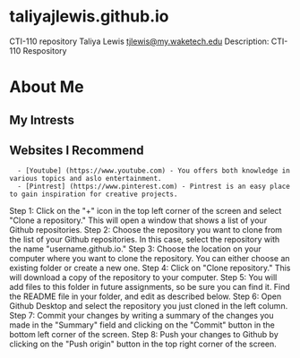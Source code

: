 # taliyajlewis.github.io
CTI-110 repository 
Taliya Lewis
tjlewis@my.waketech.edu
Description: CTI-110 Respository

# About Me 
## My Intrests
## Websites I Recommend
      - [Youtube] (https://www.youtube.com) - You offers both knowledge in various topics and aslo entertainment.
      - [Pintrest] (https://www.pinterest.com) - Pintrest is an easy place to gain inspiration for creative projects.
Step 1: Click on the "+" icon in the top left corner of the screen and select "Clone a repository." This will
open a window that shows a list of your Github repositories.
Step 2: Choose the repository you want to clone from the list of your Github repositories. In this case,
select the repository with the name "username.github.io."
Step 3: Choose the location on your computer where you want to clone the repository. You can either
choose an existing folder or create a new one.
Step 4: Click on "Clone repository." This will download a copy of the repository to your computer.
Step 5: You will add files to this folder in future assignments, so be sure you can find it. Find the
README file in your folder, and edit as described below.
Step 6: Open Github Desktop and select the repository you just cloned in the left column.
Step 7: Commit your changes by writing a summary of the changes you made in the "Summary" field
and clicking on the "Commit" button in the bottom left corner of the screen.
Step 8: Push your changes to Github by clicking on the "Push origin" button in the top right corner of
the screen.

